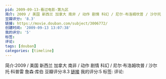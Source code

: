```yaml
---
pid: 2009-09-13-看过电影-第九区
简介: 2009 / 美国 新西兰 加拿大 南非 / 动作 剧情 科幻 / 尼尔·布洛姆坎普 / 沙尔托·科普雷 詹森·库伯
豆瓣评分: '8.3'
链接: https://movie.douban.com/subject/3006772/
创建时间: '2009-09-13 13:07:38'
我的评分: '5'
标签:
评论:
tags: [douban]
categories: [timeline]
---
```

简介:2009 / 美国 新西兰 加拿大 南非 / 动作 剧情 科幻 / 尼尔·布洛姆坎普 / 沙尔托·科普雷 詹森·库伯
豆瓣评分:8.3
[链接](https://movie.douban.com/subject/3006772/)
我的评分:5
标签:
评论:
